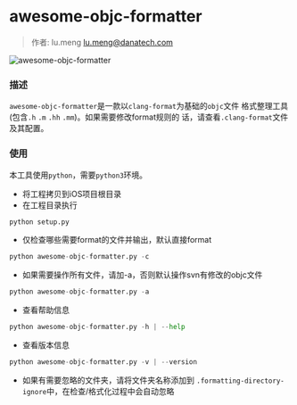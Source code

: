# awesome-objc-formatter

> 作者: lu.meng <lu.meng@danatech.com>

![awesome-objc-formatter](http://odqo2zgxm.bkt.clouddn.com/awesome-objc-formatter-logo.png)

### 描述
`awesome-objc-formatter`是一款以`clang-format`为基础的`objc`文件
格式整理工具(包含`.h` `.m` `.hh` `.mm`)。如果需要修改format规则的
话，请查看`.clang-format`文件及其配置。

### 使用
本工具使用`python`，需要`python3`环境。

- 将工程拷贝到iOS项目根目录
- 在工程目录执行
```python
python setup.py
```
- 仅检查哪些需要format的文件并输出，默认直接format
```python
python awesome-objc-formatter.py -c
```
- 如果需要操作所有文件，请加-a，否则默认操作svn有修改的objc文件
```python
python awesome-objc-formatter.py -a
```
- 查看帮助信息
```python
python awesome-objc-formatter.py -h | --help
```
- 查看版本信息
```python
python awesome-objc-formatter.py -v | --version
```
- 如果有需要忽略的文件夹，请将文件夹名称添加到
`.formatting-directory-ignore`中，在检查/格式化过程中会自动忽略
